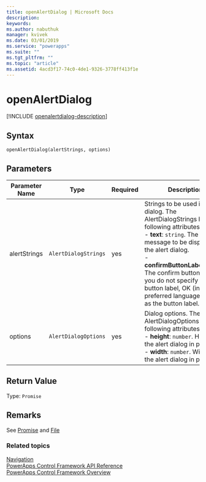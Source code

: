 ```yaml
---
title: openAlertDialog | Microsoft Docs
description: 
keywords:
ms.author: nabuthuk
manager: kvivek
ms.date: 03/01/2019
ms.service: "powerapps"
ms.suite: ""
ms.tgt_pltfrm: ""
ms.topic: "article"
ms.assetid: 4acd3f17-74c0-4de1-9326-3778ff413f1e
---
```


# openAlertDialog

[!INCLUDE [openalertdialog-description](includes/openalertdialog-description.md)]

## Syntax

`openAlertDialog(alertStrings, options)`

## Parameters

| Parameter Name|Type|Required|Description|
| ------------- |----|--------|-----------|
|alertStrings|`AlertDialogStrings`|yes|Strings to be used in alert dialog. The AlertDialogStrings has the following attributes:<br/>- **text**: `string`. The message to be displayed in the alert dialog. <br/>- **confirmButtonLabel**:`string`. The confirm button label. if you do not specify the button label, OK (in user's preferred language) is used as the button label.|
|options|`AlertDialogOptions`|yes|Dialog options. The AlertDialogOptions has the following attributes:<br/>- **height**: `number`. Height of the alert dialog in pixels. <br/>- **width**: `number`. Width of the alert dialog in pixels|

## Return Value

Type: `Promise`

## Remarks

See [Promise](https://developer.mozilla.org/docs/Web/JavaScript/Reference/Global_Objects/Promise) and [File](https://developer.mozilla.org/docs/Web/API/File)

### Related topics

[Navigation](../navigation.md)<br />
[PowerApps Control Framework API Reference](../index.md)<br />
[PowerApps Control Framework Overview](../../overview.md)<br />
